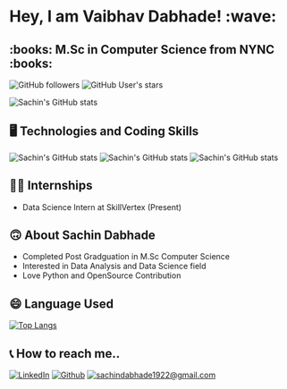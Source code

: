 <h1>Hey, I am Vaibhav Dabhade! :wave:</h1>
<h2>:books: M.Sc in Computer Science from NYNC :books:</h2>

![GitHub followers](https://img.shields.io/github/followers/VaibhavDabhade97?logo=Github&style=for-the-badge)
![GitHub User's stars](https://img.shields.io/github/stars/VaibhavDabhade97?style=for-the-badge)
<!-- <a href="https://portfolio-sachin-dabhade.web.app/#">![Personal Website](https://img.shields.io/website?style=for-the-badge&up_color=blue&up_message=Personal%20PortFolio&url=https://portfolio-sachin-dabhade.web.app/#)</a> -->

![Sachin's GitHub stats](https://github-readme-stats.vercel.app/api?username=VaibhavDabhade97&show_icons=true&theme=chartreuse-dark)

## :desktop_computer: Technologies and Coding Skills 
![Sachin's GitHub stats](https://img.shields.io/badge/Python-3776AB?style=for-the-badge&logo=python&logoColor=white)
![Sachin's GitHub stats](https://img.shields.io/badge/MySQL-00000F?style=for-the-badge&logo=mysql&logoColor=white)
![Sachin's GitHub stats](https://img.shields.io/badge/C-00599C?style=for-the-badge&logo=c&logoColor=white)

## :man_student: Internships
- Data Science Intern at SkillVertex (Present)

## :upside_down_face: About Sachin Dabhade
- Completed Post Gradguation in M.Sc Computer Science
- Interested in Data Analysis and Data Science field
- Love Python and OpenSource Contribution

## :smile: Language Used
[![Top Langs](https://github-readme-stats.vercel.app/api/top-langs/?username=VaibhavDabhade97&layout=compact)](https://github.com/anuraghazra/github-readme-stats)

## :telephone_receiver: How to reach me..
<a href="https://www.linkedin.com/in/vaibhav-dabhade-0734ba234/">![LinkedIn](https://img.shields.io/badge/LinkedIn-0077B5?style=for-the-badge&logo=linkedin&logoColor=white)</a>
<a href="https://www.github.com/VaibhavDabhade97/">![Github](https://img.shields.io/badge/GitHub-100000?style=for-the-badge&logo=github&logoColor=white)</a>
<a href="mailto:vaibhavdabhade97gmail.com">![sachindabhade1922@gmail.com](https://img.shields.io/badge/Gmail-D14836?style=for-the-badge&logo=gmail&logoColor=white)</a>

